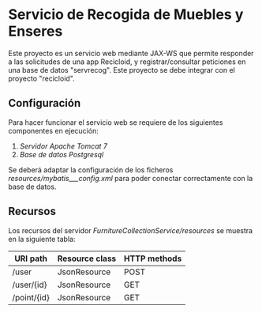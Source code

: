# Servicio de Recogida de Muebles y Enseres
Este proyecto es un servicio web mediante JAX-WS que permite responder a las solicitudes de una app Recicloid, y registrar/consultar peticiones en una base de datos "servrecog". Este proyecto se debe integrar con el proyecto "recicloid".

## Configuración
Para hacer funcionar el servicio web se requiere de los siguientes componentes en ejecución:

1. _Servidor Apache Tomcat 7_
2. _Base de datos Postgresql_

Se deberá adaptar la configuración de los ficheros _resources/mybatis___config.xml_ para poder conectar correctamente con la base de datos. 

## Recursos
Los recursos del servidor _FurnitureCollectionService/resources_ se muestra en la siguiente tabla:

| URI path | Resource class | HTTP methods |
| -------- | -------------- | ------------ | 
| /user | JsonResource | POST |
| /user/{id} | JsonResource | GET |
| /point/{id} | JsonResource | GET |
